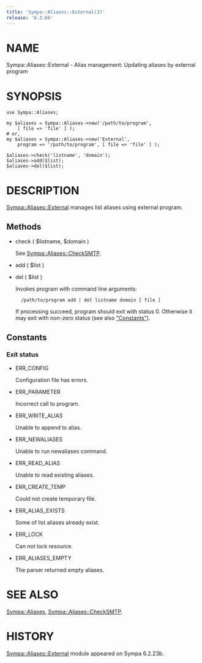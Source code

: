 ```yaml
---
title: 'Sympa::Aliases::External(3)'
release: '6.2.66'
---
```


# NAME

Sympa::Aliases::External -
Alias management: Updating aliases by external program

# SYNOPSIS

    use Sympa::Aliases;
    
    my $aliases = Sympa::Aliases->new('/path/to/program',
        [ file => 'file' ] );
    # or,
    my $aliases = Sympa::Aliases->new('External',
        program => '/path/to/program', [ file => 'file' ] );
    
    $aliases->check('listname', 'domain');
    $aliases->add($list);
    $aliases->del($list);

# DESCRIPTION 

[Sympa::Aliases::External](./Sympa-Aliases-External.3.md) manages list aliases using external program.

## Methods

- check ( $listname, $domain )

    See [Sympa::Aliases::CheckSMTP](./Sympa-Aliases-CheckSMTP.3.md).

- add ( $list )
- del ( $list )

    Invokes program with command line arguments:

        /path/to/program add | del listname domain [ file ]

    If processing succeed, program should exit with status 0.
    Otherwise it may exit with non-zero status (see also ["Constants"](#constants)).

## Constants

### Exit status

- ERR\_CONFIG

    Configuration file has errors.

- ERR\_PARAMETER

    Incorrect call to program.

- ERR\_WRITE\_ALIAS

    Unable to append to alias.

- ERR\_NEWALIASES

    Unable to run newaliases command.

- ERR\_READ\_ALIAS

    Unable to read existing aliases.

- ERR\_CREATE\_TEMP

    Could not create temporary file.

- ERR\_ALIAS\_EXISTS

    Some of list aliases already exist.

- ERR\_LOCK

    Can not lock resource.

- ERR\_ALIASES\_EMPTY

    The parser returned empty aliases.

# SEE ALSO

[Sympa::Aliases](./Sympa-Aliases.3.md),
[Sympa::Aliases::CheckSMTP](./Sympa-Aliases-CheckSMTP.3.md).

# HISTORY

[Sympa::Aliases::External](./Sympa-Aliases-External.3.md) module appeared on Sympa 6.2.23b.

